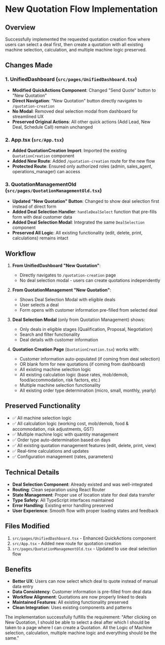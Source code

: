 # New Quotation Flow Implementation

## Overview
Successfully implemented the requested quotation creation flow where users can select a deal first, then create a quotation with all existing machine selection, calculation, and multiple machine logic preserved.

## Changes Made

### 1. UnifiedDashboard (`src/pages/UnifiedDashboard.tsx`)
- **Modified QuickActions Component**: Changed "Send Quote" button to "New Quotation"
- **Direct Navigation**: "New Quotation" button directly navigates to `/quotation-creation`
- **No Modal**: Removed deal selection modal from dashboard for streamlined UX
- **Preserved Original Actions**: All other quick actions (Add Lead, New Deal, Schedule Call) remain unchanged

### 2. App.tsx (`src/App.tsx`)
- **Added QuotationCreation Import**: Imported the existing `QuotationCreation` component
- **Added New Route**: Added `/quotation-creation` route for the new flow
- **Protected Route**: Ensured only authorized roles (admin, sales_agent, operations_manager) can access

### 3. QuotationManagementOld (`src/pages/QuotationManagementOld.tsx`)
- **Updated "New Quotation" Button**: Changed to show deal selection first instead of direct form
- **Added Deal Selection Handler**: `handleDealSelect` function that pre-fills form with deal customer data
- **Added Deal Selection Modal**: Integrated the same `DealSelection` component
- **Preserved All Logic**: All existing functionality (edit, delete, print, calculations) remains intact

## Workflow
1. **From UnifiedDashboard "New Quotation"**:
   - Directly navigates to `/quotation-creation` page
   - No deal selection modal - users can create quotations independently

2. **From QuotationManagement "New Quotation"**:
   - Shows Deal Selection Modal with eligible deals
   - User selects a deal
   - Form opens with customer information pre-filled from selected deal

3. **Deal Selection Modal** (only from Quotation Management) shows:
   - Only deals in eligible stages (Qualification, Proposal, Negotiation)
   - Search and filter functionality
   - Deal details with customer information

4. **Quotation Creation Page** (`QuotationCreation.tsx`) works with:
   - Customer information auto-populated (if coming from deal selection)
   - OR blank form for new quotations (if coming from dashboard)
   - All existing machine selection logic
   - All existing calculation logic (base rates, mob/demob, food/accommodation, risk factors, etc.)
   - Multiple machine selection functionality
   - All existing order type determination (micro, small, monthly, yearly)

## Preserved Functionality
- ✅ All machine selection logic
- ✅ All calculation logic (working cost, mob/demob, food & accommodation, risk adjustments, GST)
- ✅ Multiple machine logic with quantity management
- ✅ Order type auto-determination based on days
- ✅ All existing quotation management features (edit, delete, print, view)
- ✅ Real-time calculations and updates
- ✅ Configuration management (rates, parameters)

## Technical Details
- **Deal Selection Component**: Already existed and was well-integrated
- **Routing**: Clean separation using React Router
- **State Management**: Proper use of location state for deal data transfer
- **Type Safety**: All TypeScript interfaces maintained
- **Error Handling**: Existing error handling preserved
- **User Experience**: Smooth flow with proper loading states and feedback

## Files Modified
1. `src/pages/UnifiedDashboard.tsx` - Enhanced QuickActions component
2. `src/App.tsx` - Added new route for quotation creation
3. `src/pages/QuotationManagementOld.tsx` - Updated to use deal selection flow

## Benefits
- **Better UX**: Users can now select which deal to quote instead of manual data entry
- **Data Consistency**: Customer information is pre-filled from deal data
- **Workflow Alignment**: Quotations are now properly linked to deals
- **Maintained Features**: All existing functionality preserved
- **Clean Integration**: Uses existing components and patterns

The implementation successfully fulfills the requirement: "After clicking on New Quotation, I should be able to select a deal after which I should be taken to a page where I can create a Quotation. All the Logic of Machine selection, calculation, multiple machine logic and everything should be the same."
